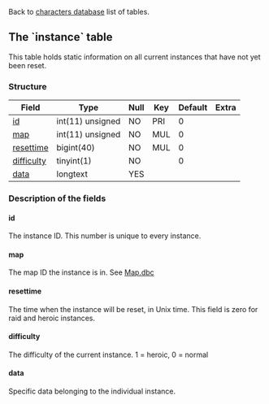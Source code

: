 Back to [characters database](charactersdb_struct) list of tables.

The \`instance\` table
----------------------

This table holds static information on all current instances that have not yet been reset.

### Structure

| **Field**                         | **Type**         | **Null** | **Key** | **Default** | **Extra** |
|-----------------------------------|------------------|----------|---------|-------------|-----------|
| [id](Instance#id)                 | int(11) unsigned | NO       | PRI     | 0           |           |
| [map](Instance#map)               | int(11) unsigned | NO       | MUL     | 0           |           |
| [resettime](Instance#resettime)   | bigint(40)       | NO       | MUL     | 0           |           |
| [difficulty](Instance#difficulty) | tinyint(1)       | NO       |         | 0           |           |
| [data](Instance#data)             | longtext         | YES      |         |             |           |

### Description of the fields

#### id

The instance ID. This number is unique to every instance.

#### map

The map ID the instance is in. See [Map.dbc](Map.dbc)

#### resettime

The time when the instance will be reset, in Unix time. This field is zero for raid and heroic instances.

#### difficulty

The difficulty of the current instance. 1 = heroic, 0 = normal

#### data

Specific data belonging to the individual instance.
